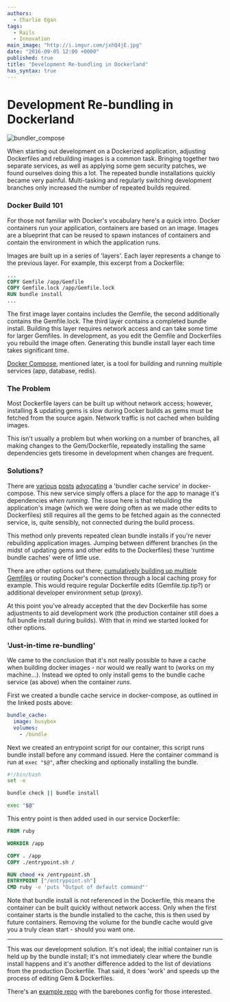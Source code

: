 ```yaml
---
authors:
  - Charlie Egan
tags: 
  - Rails
  - Innovation
main_image: "http://i.imgur.com/jxhQ4jE.jpg"
date: "2016-09-05 12:00 +0000"
published: true
title: "Development Re-bundling in Dockerland"
has_syntax: true
---
```


# Development Re-bundling in Dockerland

![bundler_compose](http://i.imgur.com/jxhQ4jE.jpg)

When starting out development on a Dockerized application, adjusting Dockerfiles and rebuilding images is a common task. Bringing together two separate services, as well as applying some gem security patches, we found ourselves doing this a lot. The repeated bundle installations quickly became very painful. Multi-tasking and regularly switching development branches only increased the number of repeated builds required.

### Docker Build 101

For those not familiar with Docker's vocabulary here's a quick intro. Docker containers run your application, containers are based on an image. Images are a blueprint that can be reused to spawn instances of containers and contain the environment in which the application runs.

Images are built up in a series of 'layers'. Each layer represents a change to the previous layer. For example, this excerpt from a Dockerfile:

```dockerfile
...
COPY Gemfile /app/Gemfile
COPY Gemfile.lock /app/Gemfile.lock
RUN bundle install
...
```

The first image layer contains includes the Gemfile, the second additionally contains the Gemfile.lock. The third layer contains a completed bundle install. Building this layer requires network access and can take some time for larger Gemfiles. In development, as you edit the Gemfile and Dockerfiles you rebuild the image often. Generating this bundle install layer each time takes significant time.

[Docker Compose](https://docs.docker.com/compose/compose-file/), mentioned later, is a tool for building and running multiple services (app, database, redis).

### The Problem
Most Dockerfile layers can be built up without network access; however, installing & updating gems is slow during Docker builds as gems must be fetched from the source again. Network traffic is not cached when building images.

This isn't usually a problem but when working on a number of branches, all making changes to the Gem/Dockerfile, repeatedly installing the same dependencies gets tiresome in development when changes are frequent.

### Solutions?

There are [various](https://medium.com/@fbzga/how-to-cache-bundle-install-with-docker-7bed453a5800#.g4id0no96) [posts](http://bradgessler.com/articles/docker-bundler/) [advocating](https://cookieshq.co.uk/posts/common-problems-when-starting-with-docker-and-rails/) a 'bundler cache service' in docker-compose. This new service simply offers a place for the app to manage it's dependencies _when running_. The issue here is that rebuilding the application's image (which we were doing often as we made other edits to Dockerfiles) still requires all the gems to be fetched again as the connected service, is, quite sensibly, not connected during the build process.

This method only prevents repeated clean bundle installs if you're never rebuilding application images. Jumping between different branches (in the midst of updating gems and other edits to the Dockerfiles) these 'runtime bundle caches' were of little use.

There are other options out there; [cumulatively building up multiple Gemfiles](https://github.com/cpuguy83/docker-rails-dev-demo/blob/master/Dockerfile#L17) or routing Docker's connection through a local caching proxy for example. This would require regular Dockerfile edits (Gemfile.tip.tip?) or additional developer environment setup (proxy).

At this point you've already accepted that the dev Dockerfile has some adjustments to aid development work (the production container still does a full bundle install during builds). With that in mind we started looked for other options.


### 'Just-in-time re-bundling'
We came to the conclusion that it's not really possible to have a cache when building docker images - nor would we really want to (works on my machine...). Instead we opted to only install gems to the bundle cache service (as above) when the container _runs_.

First we created a bundle cache service in docker-compose, as outlined in the linked posts above:

```yml
bundle_cache:
  image: busybox
  volumes:
    - /bundle
```

Next we created an entrypoint script for our container, this script runs bundle install before any command issued. Here the container command is run at `exec "$@"`, after checking and optionally installing the bundle.

```bash
#!/bin/bash
set -e

bundle check || bundle install

exec "$@"
```

This entry point is then added used in our service Dockerfile:

```dockerfile
FROM ruby

WORKDIR /app

COPY . /app
COPY ./entrypoint.sh /

RUN chmod +x /entrypoint.sh
ENTRYPOINT ["/entrypoint.sh"]
CMD ruby -e 'puts "Output of default command"'
```

Note that bundle install is not referenced in the Dockerfile, this means the container can be built quickly without network access. Only when the first container starts is the bundle installed to the cache, this is then used by future containers. Removing the volume for the bundle cache would give you a truly clean start - should you want one.

***

This was our development solution. It's not ideal; the initial container run is held up by the bundle install; it's not immediately clear where the bundle install happens and it's another difference added to the list of deviations from the production Dockerfile. That said, it does 'work' and speeds up the process of editing Gem & Dockerfiles.

There's an [example repo](https://github.com/charlieegan3/docker-bundler-caching) with the barebones config for those interested. 

